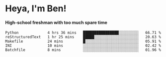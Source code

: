 # Heya, I'm Ben!
#### High-school freshman with too much spare time

<!--START_SECTION:waka-->
```text
Python             4 hrs 36 mins   ████████████████░░░░░░░░░   66.71 % 
reStructuredText   1 hr 25 mins    █████░░░░░░░░░░░░░░░░░░░░   20.63 % 
Makefile           24 mins         █░░░░░░░░░░░░░░░░░░░░░░░░   05.91 % 
INI                10 mins         ░░░░░░░░░░░░░░░░░░░░░░░░░   02.42 % 
Batchfile          8 mins          ░░░░░░░░░░░░░░░░░░░░░░░░░   01.96 %
```
<!--END_SECTION:waka-->

